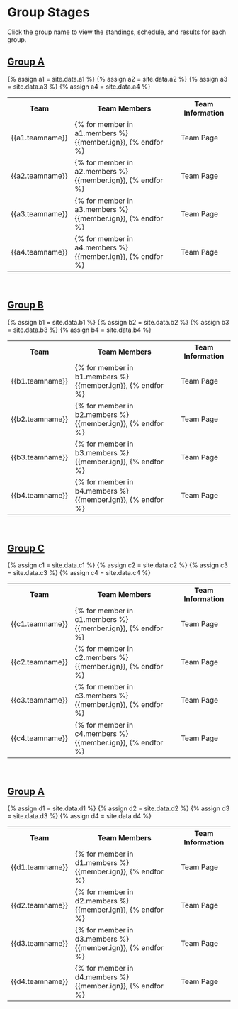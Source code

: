 <h1>Group Stages</h1>
<p>Click the group name to view the standings, schedule, and results for each group.</p>
<h2><a href="/groupa/home">Group A</a></h2>
{% assign a1 = site.data.a1 %}
{% assign a2 = site.data.a2 %}
{% assign a3 = site.data.a3 %}
{% assign a4 = site.data.a4 %}
<table style="width:100%">
  <tr>
    <th>Team</th>
    <th>Team Members</th>
    <th>Team Information</th>
  </tr>
  <tr>
    <td>{{a1.teamname}}</td>
    <td>{% for member in a1.members %}{{member.ign}}, {% endfor %}</td>
    <td>Team Page</td>
  </tr>
  <tr>
    <td>{{a2.teamname}}</td>
    <td>{% for member in a2.members %}{{member.ign}}, {% endfor %}</td>
    <td>Team Page</td>
  </tr>
  <tr>
    <td>{{a3.teamname}}</td>
    <td>{% for member in a3.members %}{{member.ign}}, {% endfor %}</td>
    <td>Team Page</td>
  </tr>
  <tr>
    <td>{{a4.teamname}}</td>
    <td>{% for member in a4.members %}{{member.ign}}, {% endfor %}</td>
    <td>Team Page</td>
  </tr>
</table>

<br>
<h2><a href="/groupb/home">Group B</a></h2>
{% assign b1 = site.data.b1 %}
{% assign b2 = site.data.b2 %}
{% assign b3 = site.data.b3 %}
{% assign b4 = site.data.b4 %}
<table style="width:100%">
  <tr>
    <th>Team</th>
    <th>Team Members</th>
    <th>Team Information</th>
  </tr>
  <tr>
    <td>{{b1.teamname}}</td>
    <td>{% for member in b1.members %}{{member.ign}}, {% endfor %}</td>
    <td>Team Page</td>
  </tr>
  <tr>
    <td>{{b2.teamname}}</td>
    <td>{% for member in b2.members %}{{member.ign}}, {% endfor %}</td>
    <td>Team Page</td>
  </tr>
  <tr>
    <td>{{b3.teamname}}</td>
    <td>{% for member in b3.members %}{{member.ign}}, {% endfor %}</td>
    <td>Team Page</td>
  </tr>
  <tr>
    <td>{{b4.teamname}}</td>
    <td>{% for member in b4.members %}{{member.ign}}, {% endfor %}</td>
    <td>Team Page</td>
  </tr>
</table>

<br>
<h2><a href="/groupc/home">Group C</a></h2>
{% assign c1 = site.data.c1 %}
{% assign c2 = site.data.c2 %}
{% assign c3 = site.data.c3 %}
{% assign c4 = site.data.c4 %}
<table style="width:100%">
  <tr>
    <th>Team</th>
    <th>Team Members</th>
    <th>Team Information</th>
  </tr>
  <tr>
    <td>{{c1.teamname}}</td>
    <td>{% for member in c1.members %}{{member.ign}}, {% endfor %}</td>
    <td>Team Page</td>
  </tr>
  <tr>
    <td>{{c2.teamname}}</td>
    <td>{% for member in c2.members %}{{member.ign}}, {% endfor %}</td>
    <td>Team Page</td>
  </tr>
  <tr>
    <td>{{c3.teamname}}</td>
    <td>{% for member in c3.members %}{{member.ign}}, {% endfor %}</td>
    <td>Team Page</td>
  </tr>
  <tr>
    <td>{{c4.teamname}}</td>
    <td>{% for member in c4.members %}{{member.ign}}, {% endfor %}</td>
    <td>Team Page</td>
  </tr>
</table>

<br>
<h2><a href="/groupa/home">Group A</a></h2>
{% assign d1 = site.data.d1 %}
{% assign d2 = site.data.d2 %}
{% assign d3 = site.data.d3 %}
{% assign d4 = site.data.d4 %}
<table style="width:100%">
  <tr>
    <th>Team</th>
    <th>Team Members</th>
    <th>Team Information</th>
  </tr>
  <tr>
    <td>{{d1.teamname}}</td>
    <td>{% for member in d1.members %}{{member.ign}}, {% endfor %}</td>
    <td>Team Page</td>
  </tr>
  <tr>
    <td>{{d2.teamname}}</td>
    <td>{% for member in d2.members %}{{member.ign}}, {% endfor %}</td>
    <td>Team Page</td>
  </tr>
  <tr>
    <td>{{d3.teamname}}</td>
    <td>{% for member in d3.members %}{{member.ign}}, {% endfor %}</td>
    <td>Team Page</td>
  </tr>
  <tr>
    <td>{{d4.teamname}}</td>
    <td>{% for member in d4.members %}{{member.ign}}, {% endfor %}</td>
    <td>Team Page</td>
  </tr>
</table>